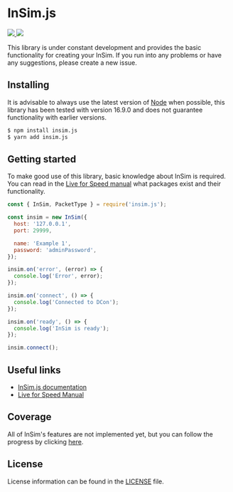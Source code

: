 <div>
  <h1>InSim.js</h1>
  <p>
    <a href="https://npmjs.com/package/insim.js">
      <img src="https://badgen.net/npm/v/insim.js">
      <img src="https://badgen.net/bundlephobia/min/insim.js">
    </a>
  </p>
</div>

This library is under constant development and provides the basic functionality for creating your InSim. If you run into any problems or have any suggestions, please create a new issue.

## Installing

It is advisable to always use the latest version of [Node](https://nodejs.org) when possible, this library has been tested with version 16.9.0 and does not guarantee functionality with earlier versions.

```bash
$ npm install insim.js
$ yarn add insim.js
```

## Getting started

To make good use of this library, basic knowledge about InSim is required. You can read in the [Live for Speed manual](https://en.lfsmanual.net/wiki/InSim#InSim_Reference) what packages exist and their functionality.

```javascript
const { InSim, PacketType } = require('insim.js');

const insim = new InSim({
  host: '127.0.0.1',
  port: 29999,

  name: 'Example 1',
  password: 'adminPassword',
});

insim.on('error', (error) => {
  console.log('Error', error);
});

insim.on('connect', () => {
  console.log('Connected to DCon');
});

insim.on('ready', () => {
  console.log('InSim is ready');
});

insim.connect();

```

## Useful links

- [InSim.js documentation](https://enzopita.github.io/insim.js)
- [Live for Speed Manual](https://en.lfsmanual.net/wiki/InSim)

## Coverage

All of InSim's features are not implemented yet, but you can follow the progress by clicking [here](COVERAGE.md).

## License

License information can be found in the [LICENSE](LICENSE) file.

